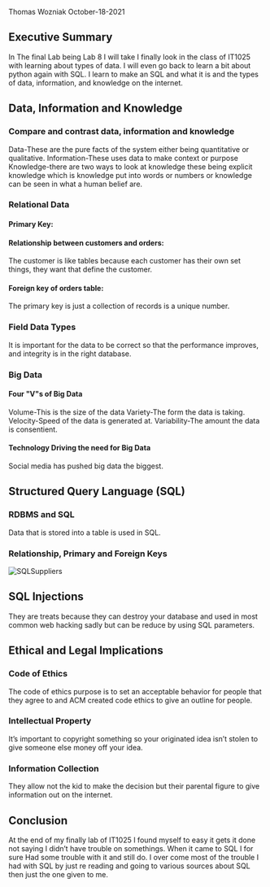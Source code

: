 Thomas Wozniak October-18-2021

## Executive Summary 
In The final Lab being Lab 8 I will take I finally look in the class of IT1025 with learning about types of data. I will even go back to learn a bit about python again with SQL. I learn to make an SQL and what it is and the types of data, information, and knowledge on the internet.
## Data, Information and Knowledge
### Compare and contrast data, information and knowledge
Data-These are the pure facts of the system either being quantitative or qualitative.
Information-These uses data to make context or purpose
Knowledge-there are two ways to look at knowledge these being explicit knowledge which is knowledge put into words or numbers or knowledge can be seen in what a human belief are.
### Relational Data
#### Primary Key:
#### Relationship between customers and orders:
The customer is like tables because each customer has their own set things, they want that define the customer.
#### Foreign key of orders table:
The primary key is just a collection of records is a unique number.
### Field Data Types
It is important for the data to be correct so that the performance improves, and integrity is in the right database.
### Big Data
#### Four "V"s of Big Data
Volume-This is the size of the data
Variety-The form the data is taking.
Velocity-Speed of the data is generated at.
Variability-The amount the data is consentient.
#### Technology Driving the need for Big Data
Social media has pushed big data the biggest.
## Structured Query Language (SQL) 
### RDBMS and SQL
Data that is stored into a table is used in SQL.
### Relationship, Primary and Foreign Keys
![SQLSuppliers](https://user-images.githubusercontent.com/90080176/137837067-e35615e1-3ae7-40df-8d37-a835442fc8aa.PNG)
## SQL Injections
They are treats because they can destroy your database and used in most common web hacking sadly but can be reduce by using SQL parameters.
## Ethical and Legal Implications
### Code of Ethics
The code of ethics purpose is to set an acceptable behavior for people that they agree to and ACM created code ethics to give an outline for people.
### Intellectual Property
It’s important to copyright something so your originated idea isn’t stolen to give someone else money off your idea.
### Information Collection
They allow not the kid to make the decision but their parental figure to give information out on the internet.
## Conclusion
At the end of my finally lab of IT1025 I found myself to easy it gets it done not saying I didn’t have trouble on somethings. When it came to SQL I for sure Had some trouble with it and still do. I over come most of the trouble I had with SQL by just re reading and going to various sources about SQL then just the one given to me.
